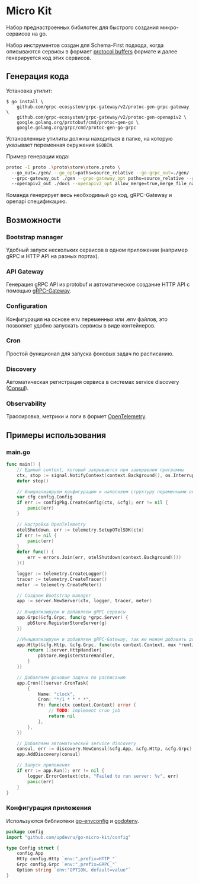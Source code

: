 # Micro Kit

Набор преднастроенных бибилотек для быстрого создания микро-сервисов на go.

Набор инструментов создан для Schema-First подхода, когда описываются сервисы в формает [protocol buffers](https://developers.google.com/protocol-buffers)
формате и далее генерируется код этих сервисов.

## Генерация кода

Установка утилит:

```
$ go install \
    github.com/grpc-ecosystem/grpc-gateway/v2/protoc-gen-grpc-gateway \
    github.com/grpc-ecosystem/grpc-gateway/v2/protoc-gen-openapiv2 \
    google.golang.org/protobuf/cmd/protoc-gen-go \
    google.golang.org/grpc/cmd/protoc-gen-go-grpc
```

Установленные утилиты должны находиться в папке, на которую указывает переменная окружения `$GOBIN`.

Пример генерации кода:

```bash
protoc -I proto .\proto\store\store.proto \ 
  --go_out=./gen/ --go_opt=paths=source_relative --go-grpc_out=./gen/ --go-grpc_opt=paths=source_relative \ 
  --grpc-gateway_out ./gen --grpc-gateway_opt paths=source_relative --grpc-gateway_opt generate_unbound_methods=true \ 
  --openapiv2_out ./docs --openapiv2_opt allow_merge=true,merge_file_name=api
```

Команда генерирует весь необходимый go код, gRPC-Gateway и openapi спецификацию.

## Возможности

### Bootstrap manager

Удобный запуск нескольких сервисов в одном приложении (например gRPC и HTTP API на разных портах).

### API Gateway

Генерация gRPC API из protobuf и автоматическое создание HTTP API с помощью [gRPC-Gateway](https://github.com/grpc-ecosystem/grpc-gateway).

### Configuration

Конфигурация на основе env переменных или .env файлов, это позволяет удобно запускать сервисы в виде контейнеров.

### Cron

Простой функционал для запуска фоновых задач по расписанию.

### Discovery

Автоматическая регистрация сервиса в системах service discovery ([Consul](https://developer.hashicorp.com/consul)).

### Observability

Трассировка, метрики и логи в формет [OpenTelemetry](https://opentelemetry.io/docs/languages/go/).

## Примеры использования

### main.go

```go
func main() {
	// Единый context, который закрывается при завершении программы
	ctx, stop := signal.NotifyContext(context.Background(), os.Interrupt, syscall.SIGTERM)
	defer stop()

	// Инициализируем конфигурацию и наполняем структуру переменными окружения
	var cfg config.Config
	if err := configPkg.CreateConfig(ctx, &cfg); err != nil {
		panic(err)
	}

	// Настройка OpenTelemetry
	otelShutdown, err := telemetry.SetupOTelSDK(ctx)
	if err != nil {
		panic(err)
	}
	defer func() {
		err = errors.Join(err, otelShutdown(context.Background()))
	}()

	logger := telemetry.CreateLogger()
	tracer := telemetry.CreateTracer()
	meter := telemetry.CreateMeter()

	// Создаем Bootstrap manager
	app := server.NewServer(ctx, logger, tracer, meter)
    
	// Инифализируем и добавляем gRPC сервисы
	app.Grpc(&cfg.Grpc, func(g *grpc.Server) {
        pbStore.RegisterStoreServer(g)
    })

	//Инициализируем и добавляем gRPC-Gateway, так же можем добавить дополнительные роуты
    app.Http(&cfg.Http, &cfg.Grpc, func(ctx context.Context, mux *runtime.ServeMux, conn *grpc.ClientConn) error {
        return []server.HttpHandler{
            pbStore.RegisterStoreHandler,
        }
    })

    // Добавляем фоновые задачи по расписанию
    app.Cron([]server.CronTask{
        {
            Name: "clock",
            Cron: "*/1 * * * *",
            Fn: func(ctx context.Context) error {
                // TODO: implement cron job
                return nil
            },
        },
    })

	// Добавляем автоматический service discovery
	consul, err := discovery.NewConsul(&cfg.App, &cfg.Http, &cfg.Grpc)
	app.AddDiscovery(consul)

	// Запуск приложения
	if err := app.Run(); err != nil {
		logger.ErrorContext(ctx, "Failed to run server: %v", err)
		panic(err)
	}
}
```

### Конфигурация приложения

Используются библиотеки [go-envconfig](https://github.com/sethvargo/go-envconfig) и [godotenv](https://github.com/joho/godotenv).

```go 
package config
import "github.com/updevru/go-micro-kit/config"

type Config struct {
	config.App
	Http config.Http `env:",prefix=HTTP_"`
	Grpc config.Grpc `env:",prefix=GRPC_"`
	Option string `env:"OPTION, default=value"`
}
```